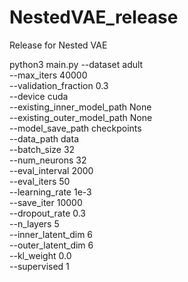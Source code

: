 # NestedVAE_release
Release for Nested VAE


python3 main.py --dataset adult \
--max_iters 40000 \
--validation_fraction 0.3 \
--device cuda \
--existing_inner_model_path  None \
--existing_outer_model_path  None \
--model_save_path checkpoints \
--data_path data \
--batch_size 32 \
--num_neurons 32 \
--eval_interval 2000 \
--eval_iters 50 \
--learning_rate 1e-3 \
--save_iter 10000 \
--dropout_rate 0.3 \
--n_layers 5 \
--inner_latent_dim 6 \
--outer_latent_dim 6  \
--kl_weight 0.0 \
--supervised 1
